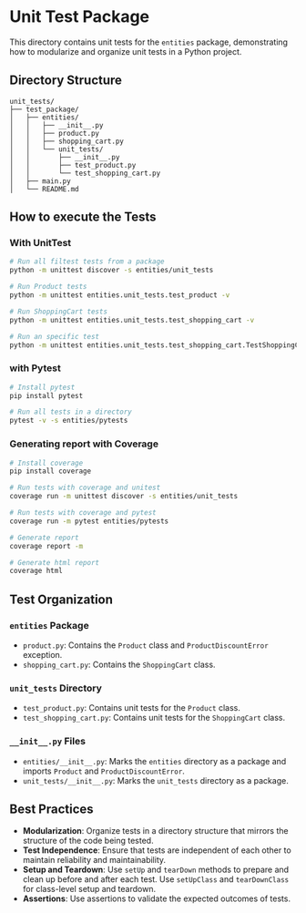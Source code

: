 # Unit Test Package

This directory contains unit tests for the `entities` package, demonstrating how to modularize and organize unit tests in a Python project.

## Directory Structure

```
unit_tests/
├── test_package/
│   ├── entities/
│   │   ├── __init__.py
│   │   ├── product.py
│   │   ├── shopping_cart.py
│   │   └── unit_tests/
│   │       ├── __init__.py
│   │       ├── test_product.py
│   │       └── test_shopping_cart.py
│   ├── main.py
│   └── README.md
```

## How to execute the Tests
### With UnitTest

```bash
# Run all filtest tests from a package
python -m unittest discover -s entities/unit_tests

# Run Product tests
python -m unittest entities.unit_tests.test_product -v

# Run ShoppingCart tests
python -m unittest entities.unit_tests.test_shopping_cart -v

# Run an specific test
python -m unittest entities.unit_tests.test_shopping_cart.TestShoppingCart.test_add_product_iphone -v
```

### with Pytest
```bash
# Install pytest
pip install pytest

# Run all tests in a directory
pytest -v -s entities/pytests
```

### Generating report with Coverage
```bash
# Install coverage
pip install coverage

# Run tests with coverage and unitest
coverage run -m unittest discover -s entities/unit_tests

# Run tests with coverage and pytest
coverage run -m pytest entities/pytests

# Generate report
coverage report -m

# Generate html report
coverage html
```

## Test Organization

### `entities` Package

- `product.py`: Contains the `Product` class and `ProductDiscountError` exception.
- `shopping_cart.py`: Contains the `ShoppingCart` class.

### `unit_tests` Directory

- `test_product.py`: Contains unit tests for the `Product` class.
- `test_shopping_cart.py`: Contains unit tests for the `ShoppingCart` class.

### `__init__.py` Files

- `entities/__init__.py`: Marks the `entities` directory as a package and imports `Product` and `ProductDiscountError`.
- `unit_tests/__init__.py`: Marks the `unit_tests` directory as a package.

## Best Practices

- **Modularization**: Organize tests in a directory structure that mirrors the structure of the code being tested.
- **Test Independence**: Ensure that tests are independent of each other to maintain reliability and maintainability.
- **Setup and Teardown**: Use `setUp` and `tearDown` methods to prepare and clean up before and after each test. Use `setUpClass` and `tearDownClass` for class-level setup and teardown.
- **Assertions**: Use assertions to validate the expected outcomes of tests.
